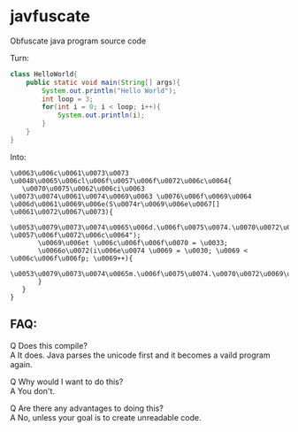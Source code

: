 # javfuscate
Obfuscate java program source code

Turn:
```java
class HelloWorld{
	public static void main(String[] args){
		System.out.println("Hello World");
		int loop = 3;
		for(int i = 0; i < loop; i++){
			System.out.println(i);
		}
	}
}
 ```

Into:
 ```
\u0063\u006c\u0061\u0073\u0073 \u0048\u0065\u006cl\u006f\u0057\u006f\u0072\u006c\u0064{
	\u0070\u0075\u0062\u006ci\u0063 \u0073\u0074\u0061\u0074\u0069\u0063 \u0076\u006f\u0069\u0064 \u006d\u0061\u0069\u006e(S\u0074r\u0069\u006e\u0067[] \u0061\u0072\u0067\u0073){
		\u0053\u0079\u0073\u0074\u0065\u006d.\u006f\u0075\u0074.\u0070\u0072\u0069\u006e\u0074\u006c\u006e("\u0048\u0065\u006c\u006c\u006f \u0057\u006f\u0072\u006c\u0064");
		\u0069\u006et \u006c\u006f\u006f\u0070 = \u0033;
		\u0066o\u0072(i\u006e\u0074 \u0069 = \u0030; \u0069 < \u006c\u006f\u006fp; \u0069++){
			\u0053\u0079\u0073\u0074\u0065m.\u006f\u0075\u0074.\u0070\u0072\u0069\u006e\u0074\u006c\u006e(\u0069);
		}
	}
}
 ```


FAQ:
---------------------  
Q Does this compile?  
A It does. Java parses the unicode first and it becomes a vaild program again.  
  
Q Why would I want to do this?  
A You don't.  
  
Q Are there any advantages to doing this?  
A No, unless your goal is to create unreadable code.  
